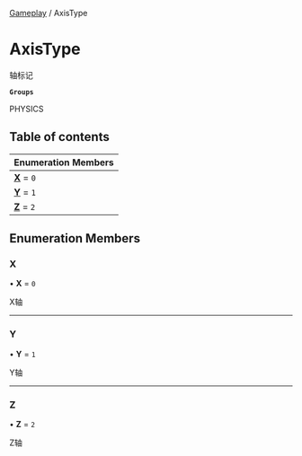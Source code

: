 [Gameplay](../modules/Gameplay.Gameplay.md) / AxisType

# AxisType <Badge type="tip" text="Enumeration" /> <Score text="AxisType" />

轴标记

**`Groups`**

PHYSICS

## Table of contents

| Enumeration Members |
| :-----|
| **[X](Gameplay.AxisType.md#x)** = ``0`` <br> |
| **[Y](Gameplay.AxisType.md#y)** = ``1`` <br> |
| **[Z](Gameplay.AxisType.md#z)** = ``2`` <br> |

## Enumeration Members

### X <Score text="X" /> 

• **X** = ``0``

X轴

___

### Y <Score text="Y" /> 

• **Y** = ``1``

Y轴

___

### Z <Score text="Z" /> 

• **Z** = ``2``

Z轴
